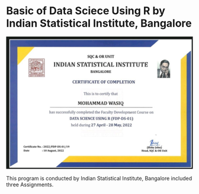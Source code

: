 # Basic of Data Sciece Using R by Indian Statistical Institute, Bangalore

![Cerificate](https://github.com/MohammadWasiq0786/Basic-of-Data-Sciece-Using-R-by-Indian-Statistical-Institute-Bangalore/blob/main/Data%20Science%20Using%20R/ISI%20DS%20using%20R.jpg)

This program is conducted  by Indian Statistical Institute, Bangalore included three Assignments.
